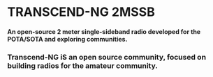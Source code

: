 # TRANSCEND-NG 2MSSB
#### An open-source 2 meter single-sideband radio developed for the POTA/SOTA and exploring communities.

### Transcend-NG iS an open source community, focused on building radios for the amateur community.
##
